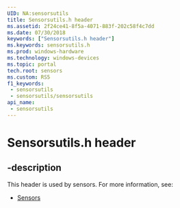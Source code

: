 ```yaml
---
UID: NA:sensorsutils
title: Sensorsutils.h header
ms.assetid: 2f24ce41-8f5a-4071-883f-202c58f4c7dd
ms.date: 07/30/2018
keywords: ["Sensorsutils.h header"]
ms.keywords: sensorsutils.h
ms.prod: windows-hardware
ms.technology: windows-devices
ms.topic: portal
tech.root: sensors
ms.custom: RS5
f1_keywords:
 - sensorsutils
 - sensorsutils/sensorsutils
api_name:
 - sensorsutils
---
```


# Sensorsutils.h header


## -description

This header is used by sensors. For more information, see:

- [Sensors](../_sensors/index.md)

